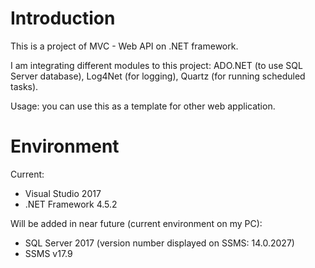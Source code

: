 # Introduction

This is a project of MVC - Web API on .NET framework.

I am integrating different modules to this project: ADO.NET (to use SQL Server database), Log4Net (for logging), Quartz (for running scheduled tasks).

Usage: you can use this as a template for other web application.

# Environment

Current:

* Visual Studio 2017
* .NET Framework 4.5.2


Will be added in near future (current environment on my PC):

* SQL Server 2017 (version number displayed on SSMS: 14.0.2027)
* SSMS v17.9
